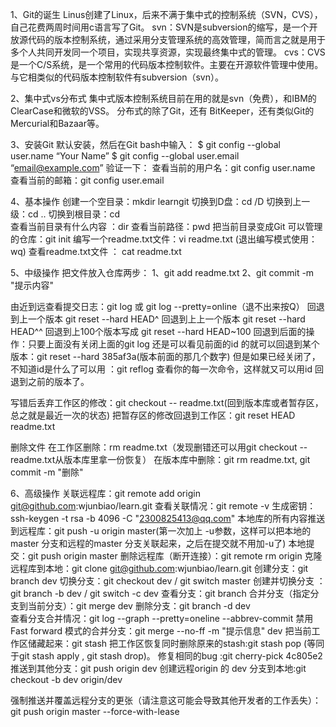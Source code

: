 1、Git的诞生
Linus创建了Linux，后来不满于集中式的控制系统（SVN，CVS），自己花费两周时间用c语言写了Git。
svn：SVN是subversion的缩写，是一个开放源代码的版本控制系统，通过采用分支管理系统的高效管理，简而言之就是用于多个人共同开发同一个项目，实现共享资源，实现最终集中式的管理。
cvs：CVS是一个C/S系统，是一个常用的代码版本控制软件。主要在开源软件管理中使用。与它相类似的代码版本控制软件有subversion（svn）。

2、集中式vs分布式
集中式版本控制系统目前在用的就是svn（免费），和IBM的ClearCase和微软的VSS。
分布式的除了Git，还有 BitKeeper，还有类似Git的Mercurial和Bazaar等。

3、安装Git
默认安装，然后在Git bash中输入：
$ git config --global user.name “Your Name”
$ git config --global user.email “email@example.com”
验证一下：
查看当前的用户名：git config user.name
查看当前的邮箱：git config user.email





4、基本操作
创建一个空目录：mkdir learngit
切换到D盘：cd /D
切换到上一级：cd ..
切换到根目录：cd \
查看当前目录有什么内容 ：dir
查看当前路径：pwd
把当前目录变成Git 可以管理的仓库：git init
编写一个readme.txt文件：vi readme.txt (退出编写模式使用：wq)
查看readme.txt文件 ： cat readme.txt







5、中级操作
把文件放入仓库两步：
1、git add readme.txt
2、git commit -m "提示内容"

由近到远查看提交日志：git log	或	git log --pretty=online（退不出来按Q）
回退到上一个版本 git reset --hard HEAD^
回退到上上一个版本 git reset --hard HEAD^^
回退到上100个版本写成 git reset --hard HEAD~100
回退到后面的操作：只要上面没有关闭上面的git log 还是可以看见前面的id 的就可以回退到某个版本：git reset --hard 385af3a(版本前面的那几个数字)
但是如果已经关闭了，不知道id是什么了可以用 ：git reflog 查看你的每一次命令，这样就又可以用id 回退到之前的版本了。

写错后丢弃工作区的修改：git checkout -- readme.txt(回到版本库或者暂存区，总之就是最近一次的状态)
把暂存区的修改回退到工作区：git reset HEAD readme.txt

删除文件
在工作区删除：rm readme.txt（发现删错还可以用git checkout -- readme.txt从版本库里拿一份恢复）
在版本库中删除：git rm readme.txt, git commit -m "删除"



6、高级操作
关联远程库：git remote add origin git@github.com:wjunbiao/learn.git
查看关联情况：git remote -v
生成密钥：ssh-keygen -t rsa -b 4096 -C "2300825413@qq.com"
本地库的所有内容推送到远程库：git push -u origin master(第一次加上 -u参数，这样可以把本地的master 分支和远程的master 分支关联起来，之后在提交就不用加-u了)
本地提交：git push origin master
删除远程库（断开连接）：git remote rm origin
克隆远程库到本地：git clone git@github.com:wjunbiao/learn.git
创建分支：git branch dev
切换分支：git checkout dev	/	git switch master
创建并切换分支 ：git branch -b dev 	/	git switch -c dev
查看分支：git branch 
合并分支（指定分支到当前分支）：git merge dev
删除分支：git branch -d dev  
查看分支合并情况：git log --graph --pretty=oneline --abbrev-commit
禁用Fast forward 模式的合并分支：git merge --no-ff -m "提示信息" dev
把当前工作区储藏起来：git stash
把工作区恢复同时删除原来的stash:git stash pop (等同于git stash apply , git  stash drop)。
修复相同的bug :git cherry-pick 4c805e2
推送到其他分支：git push origin dev
创建远程origin 的 dev 分支到本地:git checkout -b dev origin/dev

强制推送并覆盖远程分支的更张（请注意这可能会导致其他开发者的工作丢失）：git push origin master --force-with-lease

